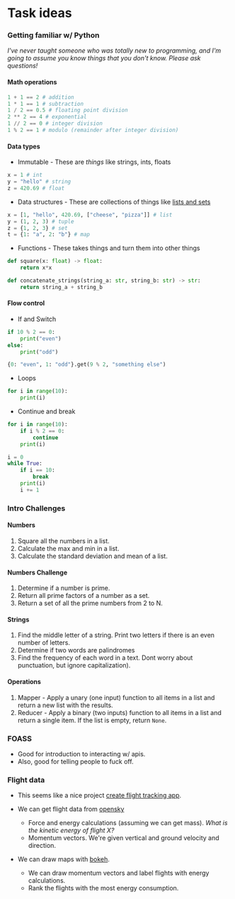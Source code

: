 # Task ideas

### Getting familiar w/ Python

_I've never taught someone who was totally new to programming,
and I'm going to assume you know things that you don't know.
Please ask questions!_

#### Math operations

```python
1 + 1 == 2 # addition
1 * 1 == 1 # subtraction
1 / 2 == 0.5 # floating point division
2 ** 2 == 4 # exponential
1 // 2 == 0 # integer division
1 % 2 == 1 # modulo (remainder after integer division)
```

#### Data types

* Immutable - These are _things_ like strings, ints, floats
```python
x = 1 # int
y = "hello" # string
z = 420.69 # float
```

* Data structures - These are collections of things like [lists and sets](https://docs.python.org/3/tutorial/datastructures.html)
```python
x = [1, "hello", 420.69, ["cheese", "pizza"]] # list
y = (1, 2, 3) # tuple
z = {1, 2, 3} # set
t = {1: "a", 2: "b"} # map
```

* Functions - These takes things and turn them into other things
```python
def square(x: float) -> float:
    return x*x

def concatenate_strings(string_a: str, string_b: str) -> str:
    return string_a + string_b
```

#### Flow control
* If and Switch
```python
if 10 % 2 == 0:
    print("even")
else:
    print("odd")

{0: "even", 1: "odd"}.get(9 % 2, "something else")
```

* Loops
```python
for i in range(10):
    print(i)
```

* Continue and break
```python
for i in range(10):
    if i % 2 == 0:
        continue
    print(i)

i = 0
while True:
    if i == 10:
        break
    print(i)
    i += 1
```

### Intro Challenges

#### Numbers
1. Square all the numbers in a list.
1. Calculate the max and min in a list.
1. Calculate the standard deviation and mean of a list.

#### Numbers Challenge
1. Determine if a number is prime.
1. Return all prime factors of a number as a set.
1. Return a set of all the prime numbers from 2 to N.

#### Strings
1. Find the middle letter of a string. Print two letters if there is an even number of letters.
1. Determine if two words are palindromes
1. Find the frequency of each word in a text. Dont worry about punctuation, but ignore capitalization). 

#### Operations
1. Mapper - Apply a unary (one input) function to all items in a list and return a new list with the results.
1. Reducer - Apply a binary (two inputs) function to all items in a list and return a single item.
If the list is empty, return `None`.

### FOASS

* Good for introduction to interacting w/ apis.
* Also, good for telling people to fuck off.

### Flight data

* This seems like a nice project [create flight tracking app](https://www.geodose.com/2020/08/create-flight-tracking-apps-using-python-open-data.html).

* We can get flight data from [opensky](https://opensky-network.org/)
    * Force and energy calculations (assuming we can get mass). _What is the kinetic energy of flight X?_
    * Momentum vectors. We're given vertical and ground velocity and direction.
    
* We can draw maps with [bokeh](https://docs.bokeh.org/en/latest/docs/user_guide/geo.html).
    * We can draw momentum vectors and label flights with energy calculations.
    * Rank the flights with the most energy consumption.
